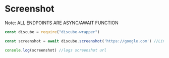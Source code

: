 # Screenshot

Note: ALL ENDPOINTS ARE ASYNC/AWAIT FUNCTION

```js
const discube = require("discube-wrapper")

const screenshot = await discube.screenshot('https://google.com') //Link for screenshot

console.log(screenshot) //logs screenshot url
```